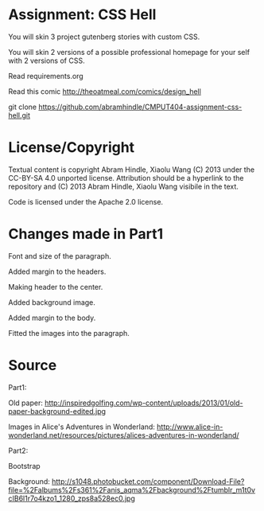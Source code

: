 Assignment: CSS Hell
====================

You will skin 3 project gutenberg stories with custom CSS.

You will skin 2 versions of a possible professional homepage for your
self with 2 versions of CSS.

Read requirements.org

Read this comic http://theoatmeal.com/comics/design_hell

git clone https://github.com/abramhindle/CMPUT404-assignment-css-hell.git

License/Copyright
=================

Textual content is copyright Abram Hindle, Xiaolu Wang (C) 2013 under the CC-BY-SA
4.0 unported license. Attribution should be a hyperlink to the
repository and (C) 2013 Abram Hindle, Xiaolu Wang visibile in the text.

Code is licensed under the Apache 2.0 license.


Changes made in Part1
=================
Font and size of the paragraph.

Added margin to the headers.

Making header to the center.

Added background image.

Added margin to the body.

Fitted the images into the paragraph.

Source
=================
Part1:

Old paper: http://inspiredgolfing.com/wp-content/uploads/2013/01/old-paper-background-edited.jpg

Images in Alice's Adventures in Wonderland: http://www.alice-in-wonderland.net/resources/pictures/alices-adventures-in-wonderland/


Part2:

Bootstrap

Background: http://s1048.photobucket.com/component/Download-File?file=%2Falbums%2Fs361%2Fanis_aqma%2Fbackground%2Ftumblr_m1t0vcIB6l1r7o4kzo1_1280_zps8a528ec0.jpg
